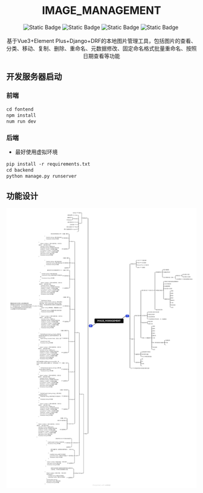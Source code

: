 <h1 align="center"> IMAGE_MANAGEMENT </h1>

<div align="center">
    <img alt="Static Badge" src="https://img.shields.io/badge/Vue-3.5.13-gray?style=flat&logo=vue.js&labelColor=black">
    <img alt="Static Badge" src="https://img.shields.io/badge/Vite-6.3.5-gray?style=flat&logo=vite&labelColor=black">
    <img alt="Static Badge" src="https://img.shields.io/badge/Element_Plus-2.9.10-gray?style=flat&logo=elementplus&labelColor=black">
    <img alt="Static Badge" src="https://img.shields.io/badge/Django-5.2.1-gray?style=flat&logo=django&labelColor=black">
    <img src="https://img.shields.io/badge/DEV-1-gray?style=flat&labelColor=red" alt=""/>
</div><br/>

<div align="center"> 基于Vue3+Element Plus+Django+DRF的本地图片管理工具，包括图片的查看、分类、移动、复制、删除、重命名、元数据修改、固定命名格式批量重命名、按照日期查看等功能</div>

## 开发服务器启动
### 前端
```console
cd fontend
npm install
num run dev
```

### 后端
 - 最好使用虚拟环境

```console
pip install -r requirements.txt
cd backend
python manage.py runserver
```

## 功能设计

<a href="Function Design/IMAGE_MANAGEMENT.pdf" title="点击查看功能设计思维导图PDF">
  <img 
    src="Function Design/IMAGE_MANAGEMENT.png" 
    alt="功能设计思维导图" 
    title="功能设计思维导图"
    style="border: none;">
</a>
